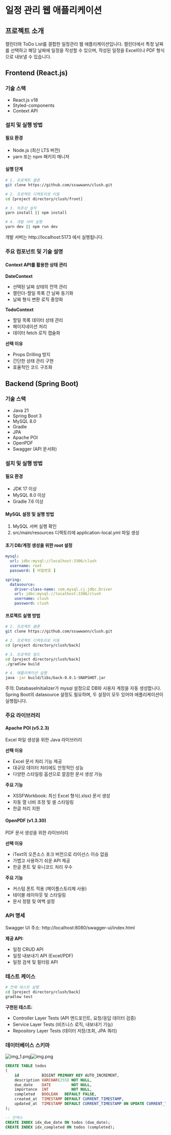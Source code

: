 # 일정 관리 웹 애플리케이션

## 프로젝트 소개

캘린더와 ToDo List를 결합한 일정관리 웹 애플리케이션입니다. 캘린더에서 특정 날짜를 선택하고 해당 날짜에 일정을 작성할 수 있으며, 작성된 일정을 Excel이나 PDF 형식으로 내보낼 수 있습니다.

## Frontend (React.js)

### 기술 스택

- React.js v18
- Styled-components
- Context API

### 설치 및 실행 방법

#### 필요 환경

- Node.js (최신 LTS 버전)
- yarn 또는 npm 패키지 매니저

#### 실행 단계

```bash
# 1. 프로젝트 클론
git clone https://github.com/ssuwwann/clush.git

# 2. 프로젝트 디렉토리로 이동
cd [project directory/clush/front]

# 3. 의존성 설치
yarn install || npm install

# 4. 개발 서버 실행
yarn dev || npm run dev
```

개발 서버는 http://localhost:5173 에서 실행됩니다.

### 주요 컴포넌트 및 기술 설명

#### Context API를 활용한 상태 관리

**DateContext**

- 선택된 날짜 상태의 전역 관리
- 캘린더-할일 목록 간 날짜 동기화
- 날짜 형식 변환 로직 중앙화

**TodoContext**

- 할일 목록 데이터 상태 관리
- 페이지네이션 처리
- 데이터 fetch 로직 캡슐화

**선택 이유**

- Props Drilling 방지
- 간단한 상태 관리 구현
- 효율적인 코드 구조화

## Backend (Spring Boot)

### 기술 스택

- Java 21
- Spring Boot 3
- MySQL 8.0
- Gradle
- JPA
- Apache POI
- OpenPDF
- Swagger (API 문서화)

### 설치 및 실행 방법

#### 필요 환경

- JDK 17 이상
- MySQL 8.0 이상
- Gradle 7.6 이상

#### MySQL 설정 및 실행 방법

1. MySQL 서버 실행 확인
2. src/main/resources 디렉토리에 application-local.yml 파일 생성

#### 초기 DB/계정 생성을 위한 root 설정

```yml
mysql:
  url: jdbc:mysql://localhost:3306/clush
  username: root
  password: [ 비밀번호 ]

spring:
  datasource:
    driver-class-name: com.mysql.cj.jdbc.Driver
    url: jdbc:mysql://localhost:3306/clush
    username: clush
    password: clush
```

#### 프로젝트 실행 방법

```bash
# 1. 프로젝트 클론
git clone https://github.com/ssuwwann/clush.git

# 2. 프로젝트 디렉토리로 이동
cd [project directory/clush/back]

# 3. 프로젝트 빌드
cd [project directory/clush/back]
./gradlew build

# 4. 애플리케이션 실행
java -jar build/libs/back-0.0.1-SNAPSHOT.jar
```

주의: DatabaseInitializer가 mysql 설정으로 DB와 사용자 계정을 자동 생성합니다. Spring Boot의 datasource 설정도 필요하며, 두 설정이 모두 있어야 애플리케이션이 실행됩니다.

### 주요 라이브러리

#### Apache POI (v5.2.3)

Excel 파일 생성을 위한 Java 라이브러리

**선택 이유**

- Excel 문서 처리 기능 제공
- 대규모 데이터 처리에도 안정적인 성능
- 다양한 스타일링 옵션으로 깔끔한 문서 생성 가능

**주요 기능**

- XSSFWorkbook: 최신 Excel 형식(.xlsx) 문서 생성
- 자동 열 너비 조정 및 셀 스타일링
- 한글 처리 지원

#### OpenPDF (v1.3.30)

PDF 문서 생성을 위한 라이브러리

**선택 이유**

- iText의 오픈소스 포크 버전으로 라이선스 이슈 없음
- 가볍고 사용하기 쉬운 API 제공
- 한글 폰트 및 유니코드 처리 우수

**주요 기능**

- 커스텀 폰트 적용 (메이플스토리체 사용)
- 테이블 레이아웃 및 스타일링
- 문서 정렬 및 여백 설정

### API 명세

Swagger UI 주소: http://localhost:8080/swagger-ui/index.html

**제공 API:**

- 일정 CRUD API
- 일정 내보내기 API (Excel/PDF)
- 일정 검색 및 필터링 API

### 테스트 케이스

```bash
# 전체 테스트 실행
cd [project directory/clush/back]
gradlew test
```

**구현된 테스트:**

- Controller Layer Tests (API 엔드포인트, 요청/응답 데이터 검증)
- Service Layer Tests (비즈니스 로직, 내보내기 기능)
- Repository Layer Tests (데이터 저장/조회, JPA 쿼리)

### 데이터베이스 스키마

![img_1.png](img_1.png)![img.png](img.png)

```sql
CREATE TABLE todos
(
    id          BIGINT PRIMARY KEY AUTO_INCREMENT,
    description VARCHAR(255) NOT NULL,
    due_date    DATE         NOT NULL,
    importance  INT          NOT NULL,
    completed   BOOLEAN   DEFAULT FALSE,
    created_at  TIMESTAMP DEFAULT CURRENT_TIMESTAMP,
    updated_at  TIMESTAMP DEFAULT CURRENT_TIMESTAMP ON UPDATE CURRENT_TIMESTAMP
);

-- 인덱스
CREATE INDEX idx_due_date ON todos (due_date);
CREATE INDEX idx_completed ON todos (completed);
```
